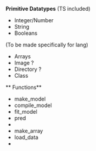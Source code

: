 **Primitive Datatypes**
(TS included)
+ Integer/Number
+ String
+ Booleans

(To be made specifically for lang)
+ Arrays
+ Image ?
+ Directory ?
+ Class

** Functions**

+ make_model
+ compile_model
+ fit_model
+ pred
+
+ make_array
+ load_data
+ 
